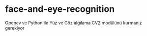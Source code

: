 # face-and-eye-recognition

Opencv ve Python ile Yüz ve Göz algılama CV2 modülünü kurmanız gerekiyor
